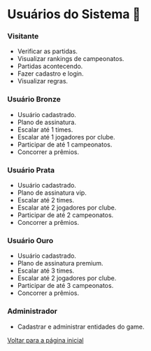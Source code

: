 # Usuários do Sistema 👤

### Visitante

- Verificar as partidas.
- Visualizar rankings de campeonatos.
- Partidas acontecendo.
- Fazer cadastro e login.
- Visualizar regras.

### Usuário Bronze

- Usuário cadastrado.
- Plano de assinatura.
- Escalar até 1 times.
- Escalar até 1 jogadores por clube.
- Participar de até 1 campeonatos.
- Concorrer a prêmios.

### Usuário Prata

- Usuário cadastrado.
- Plano de assinatura vip.
- Escalar até 2 times.
- Escalar até 2 jogadores por clube.
- Participar de até 2 campeonatos.
- Concorrer a prêmios.

### Usuário Ouro

- Usuário cadastrado.
- Plano de assinatura premium.
- Escalar até 3 times.
- Escalar até 2 jogadores por clube.
- Participar de até 3 campeonatos.
- Concorrer a prêmios.

### Administrador

- Cadastrar e administrar entidades do game.

[Voltar para a página inicial](./readme.md)
